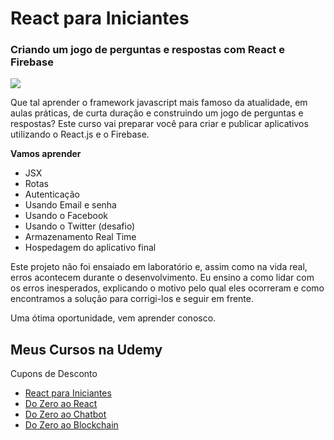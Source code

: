 # React para Iniciantes
### Criando um jogo de perguntas e respostas com React e Firebase
![](https://udemy-images.udemy.com/course/100x100/1735528_06cc.jpg)

Que tal aprender o framework javascript mais famoso da atualidade, em aulas práticas, de curta duração e construindo um jogo de perguntas e respostas? Este curso vai preparar você para criar e publicar aplicativos utilizando o React.js e o Firebase.


**Vamos aprender**

* JSX
* Rotas
* Autenticação
* Usando Email e senha
* Usando o Facebook
* Usando o Twitter (desafio)
* Armazenamento Real Time
* Hospedagem do aplicativo final

Este projeto não foi ensaiado em laboratório e, assim como na vida real, erros acontecem durante o desenvolvimento. Eu ensino a como lidar com os erros inesperados, explicando o motivo pelo qual eles ocorreram e como encontramos a solução para corrigi-los e seguir em frente.

Uma ótima oportunidade, vem aprender conosco.

## Meus Cursos na Udemy 
Cupons de Desconto

- [React para Iniciantes](https://www.udemy.com/react-para-iniciantes/?couponCode=GITHUB-CUPOM)
- [Do Zero ao React](https://www.udemy.com/xumes-react-criando-site-para-empresa/?couponCode=CUPOM-GITHUB)
- [Do Zero ao Chatbot](https://www.udemy.com/criando-chatbots/?couponCode=GITHUB-PROMO)
- [Do Zero ao Blockchain](https://www.udemy.com/do-zero-ao-blockchain/?couponCode=BLOCKCHAIN-GITHUB)
